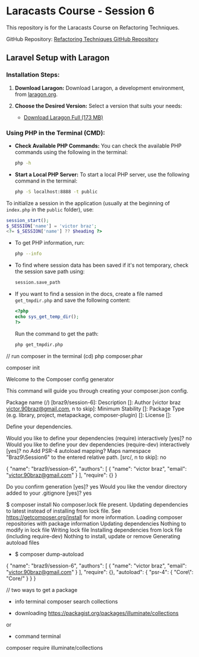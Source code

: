 # Laracasts Course - Session 6

This repository is for the Laracasts Course on Refactoring Techniques.

GitHub Repository: [Refactoring Techniques GitHub Repository](https://github.com/victor90braz/refactoring-techniques.git)

## Laravel Setup with Laragon

### Installation Steps:

1. **Download Laragon:**
   Download Laragon, a development environment, from [laragon.org](https://laragon.org/download/index.html).

2. **Choose the Desired Version:**
   Select a version that suits your needs:
   - [Download Laragon Full (173 MB)](https://github.com/leokhoa/laragon/releases/download/6.0.0/laragon-wamp.exe)

### Using PHP in the Terminal (CMD):

- **Check Available PHP Commands:**
  You can check the available PHP commands using the following in the terminal:

  ```sh
  php -h
  ```

- **Start a Local PHP Server:**
  To start a local PHP server, use the following command in the terminal:
  ```sh
  php -S localhost:8888 -t public
  ```

To initialize a session in the application (usually at the beginning of `index.php` in the `public` folder), use:

```php
session_start();
$_SESSION['name'] = 'victor braz';
<?= $_SESSION['name'] ?? $heading ?>
```

- To get PHP information, run:

  ```sh
  php --info
  ```

- To find where session data has been saved if it's not temporary, check the session save path using:

  ```sh
  session.save_path
  ```

- If you want to find a session in the docs, create a file named `get_tmpdir.php` and save the following content:

  ```php
  <?php
  echo sys_get_temp_dir();
  ?>
  ```

  Run the command to get the path:

  ```sh
  php get_tmpdir.php
  ```

// run composer in the terminal (cd)
php composer.phar

composer init

Welcome to the Composer config generator

This command will guide you through creating your composer.json config.

Package name (<vendor>/<name>) [braz9/session-6]:
Description []:
Author [victor braz <victor.90braz@gmail.com>, n to skip]:
Minimum Stability []:
Package Type (e.g. library, project, metapackage, composer-plugin) []:
License []:

Define your dependencies.

Would you like to define your dependencies (require) interactively [yes]? no
Would you like to define your dev dependencies (require-dev) interactively [yes]? no
Add PSR-4 autoload mapping? Maps namespace "Braz9\Session6" to the entered relative path. [src/, n to skip]: no

{
"name": "braz9/session-6",
"authors": [
{
"name": "victor braz",
"email": "victor.90braz@gmail.com"
}
],
"require": {}
}

Do you confirm generation [yes]? yes
Would you like the vendor directory added to your .gitignore [yes]? yes

$ composer install
No composer.lock file present. Updating dependencies to latest instead of installing from lock file. See https://getcomposer.org/install for more information.
Loading composer repositories with package information
Updating dependencies
Nothing to modify in lock file
Writing lock file
Installing dependencies from lock file (including require-dev)
Nothing to install, update or remove
Generating autoload files

- $ composer dump-autoload

{
"name": "braz9/session-6",
"authors": [
{
"name": "victor braz",
"email": "victor.90braz@gmail.com"
}
],
"require": {},
"autoload": {
"psr-4": {
"Core\\": "Core/"
}
}
}

// two ways to get a package

- info terminal
  composer search collections

- downloading
  https://packagist.org/packages/illuminate/collections

or

- command terminal

composer require illuminate/collections
